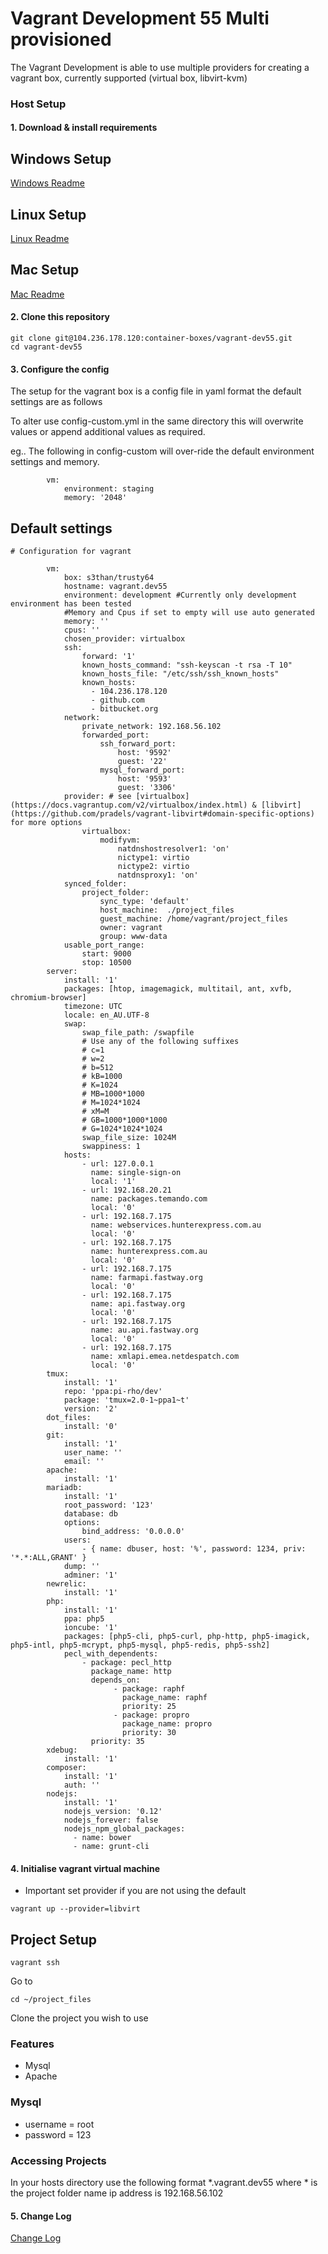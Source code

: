 Vagrant Development 55 Multi provisioned
====

The Vagrant Development is able to use multiple providers for creating a vagrant box, currently supported (virtual box, libvirt-kvm)

### Host Setup

#### 1. Download & install requirements

## Windows Setup
[Windows Readme](docs/windows.md)

## Linux Setup
[Linux Readme](docs/linux.md)

## Mac Setup
[Mac Readme](docs/osx.md)

#### 2. Clone this repository

```
git clone git@104.236.178.120:container-boxes/vagrant-dev55.git
cd vagrant-dev55
```

#### 3. Configure the config

The setup for the vagrant box is a config file in yaml format the default settings are as follows

To alter use config-custom.yml in the same directory this will overwrite values or append additional values as required.

eg.. The following in config-custom will over-ride the default environment settings and memory.

```
        vm:
            environment: staging
            memory: '2048'

```

## Default settings

```
# Configuration for vagrant

        vm:
            box: s3than/trusty64
            hostname: vagrant.dev55
            environment: development #Currently only development environment has been tested
            #Memory and Cpus if set to empty will use auto generated
            memory: ''
            cpus: ''
            chosen_provider: virtualbox
            ssh:
                forward: '1'
                known_hosts_command: "ssh-keyscan -t rsa -T 10"
                known_hosts_file: "/etc/ssh/ssh_known_hosts"
                known_hosts:
                  - 104.236.178.120
                  - github.com
                  - bitbucket.org
            network:
                private_network: 192.168.56.102
                forwarded_port:
                    ssh_forward_port:
                        host: '9592'
                        guest: '22'
                    mysql_forward_port:
                        host: '9593'
                        guest: '3306'
            provider: # see [virtualbox](https://docs.vagrantup.com/v2/virtualbox/index.html) & [libvirt](https://github.com/pradels/vagrant-libvirt#domain-specific-options) for more options
                virtualbox:
                    modifyvm:
                        natdnshostresolver1: 'on'
                        nictype1: virtio
                        nictype2: virtio
                        natdnsproxy1: 'on'
            synced_folder:
                project_folder:
                    sync_type: 'default'
                    host_machine:  ./project_files
                    guest_machine: /home/vagrant/project_files
                    owner: vagrant
                    group: www-data
            usable_port_range:
                start: 9000
                stop: 10500
        server:
            install: '1'
            packages: [htop, imagemagick, multitail, ant, xvfb, chromium-browser]
            timezone: UTC
            locale: en_AU.UTF-8
            swap:
                swap_file_path: /swapfile
                # Use any of the following suffixes
                # c=1
                # w=2
                # b=512
                # kB=1000
                # K=1024
                # MB=1000*1000
                # M=1024*1024
                # xM=M
                # GB=1000*1000*1000
                # G=1024*1024*1024
                swap_file_size: 1024M
                swappiness: 1
            hosts:
                - url: 127.0.0.1
                  name: single-sign-on
                  local: '1'
                - url: 192.168.20.21
                  name: packages.temando.com
                  local: '0'
                - url: 192.168.7.175
                  name: webservices.hunterexpress.com.au
                  local: '0'
                - url: 192.168.7.175
                  name: hunterexpress.com.au
                  local: '0'
                - url: 192.168.7.175
                  name: farmapi.fastway.org
                  local: '0'
                - url: 192.168.7.175
                  name: api.fastway.org
                  local: '0'
                - url: 192.168.7.175
                  name: au.api.fastway.org
                  local: '0'
                - url: 192.168.7.175
                  name: xmlapi.emea.netdespatch.com
                  local: '0'
        tmux:
            install: '1'
            repo: 'ppa:pi-rho/dev'
            package: 'tmux=2.0-1~ppa1~t'
            version: '2'
        dot_files:
            install: '0'
        git:
            install: '1'
            user_name: ''
            email: ''
        apache:
            install: '1'
        mariadb:
            install: '1'
            root_password: '123'
            database: db
            options:
                bind_address: '0.0.0.0'
            users:
                - { name: dbuser, host: '%', password: 1234, priv: '*.*:ALL,GRANT' }
            dump: ''
            adminer: '1'
        newrelic:
            install: '1'
        php:
            install: '1'
            ppa: php5
            ioncube: '1'
            packages: [php5-cli, php5-curl, php-http, php5-imagick, php5-intl, php5-mcrypt, php5-mysql, php5-redis, php5-ssh2]
            pecl_with_dependents:
                - package: pecl_http
                  package_name: http
                  depends_on:
                       - package: raphf
                         package_name: raphf
                         priority: 25
                       - package: propro
                         package_name: propro
                         priority: 30
                  priority: 35
        xdebug:
            install: '1'
        composer:
            install: '1'
            auth: ''
        nodejs:
            install: '1'
            nodejs_version: '0.12'
            nodejs_forever: false
            nodejs_npm_global_packages:
              - name: bower
              - name: grunt-cli
```            


#### 4. Initialise vagrant virtual machine

* Important set provider if you are not using the default
```
vagrant up --provider=libvirt
```

## Project Setup

```
vagrant ssh
```

Go to

```
cd ~/project_files
```

Clone the project you wish to use

### Features

* Mysql
* Apache

### Mysql

* username = root
* password = 123

### Accessing Projects

In your hosts directory use the following format *.vagrant.dev55 where * is the project folder name ip address is 192.168.56.102

#### 5. Change Log
[Change Log](docs/change_log.md)